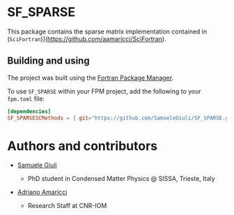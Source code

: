 # SF_SPARSE

This package contains the sparse matrix implementation contained in (`SciFortran`)](https://github.com/aamaricci/SciFortran).

## Building and using

The project was built using the [Fortran Package Manager](https://github.com/fortran-lang/fpm).

To use `SF_SPARSE` within your FPM project, add the following to your `fpm.toml` file:
```toml
[dependencies]
SF_SPARSESCMethods = { git="https://github.com/SamueleGiuli/SF_SPARSE.git" }
```


Authors and contributors  
========================

+   [Samuele Giuli](https://github.com/SamueleGiuli)  
    +   PhD student in Condensed Matter Physics @ SISSA, Trieste, Italy


+   [Adriano Amaricci](https://github.com/aamaricci)  
    +   Research Staff at CNR-IOM


